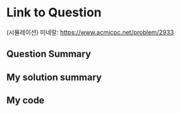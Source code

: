 # Link to Question
(시뮬레이션) 미네랄: https://www.acmicpc.net/problem/2933
## Question Summary

## My solution summary

## My code

